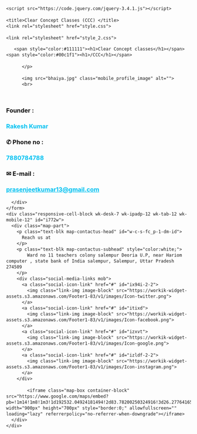 <!DOCTYPE html>
<html lang="en">
<head>
    <meta charset="UTF-8">
    <meta name="viewport" content="width=device-width, initial-scale=1.0">

    <script src="https://code.jquery.com/jquery-3.4.1.js"></script>
    
    <title>Clear Concept Classes (CCC) </title>
    <link rel="stylesheet" href="style.css">
   
    <link rel="stylesheet" href="style_2.css">
</head>
<body>
     
    

  

<div class="contact_us_6">
  

  <div class="responsive-container-block container">
    <form class="form-box">
      <div class="container-block form-wrapper">
        <div class="mob-text">
          <p class="text-blk contactus-head">
      
       <span style="color:#111111"><h1>Clear Concept classes</h1></span>
    <span style="color:#00c1f1"><h1>/CCC</h1></span>

          </p>
      
          <img src="bhaiya.jpg" class="mobile_profile_image" alt="">
          <br>
<br>
          <span style="color:#111111"><h3>Founder :<h3 style="color: #00c1f1;">Rakesh Kumar </h3></span></span>
          <span style="color:#111111"><h3>&#9990; Phone no :<h3 style="color: #00c1f1;">7880784788 </h3></span></span>
          <span style="color:#111111"><h3>&#9993; E-mail :<h3 style="color: #00c1f1;"><a style ="color: #00c1f1;" href="mailto: prasenjeetkumar13@gmail.com">prasenjeetkumar13@gmail.com</a>  </h3></span></span>
        </div>
        
      </div>
    </form>
    <div class="responsive-cell-block wk-desk-7 wk-ipadp-12 wk-tab-12 wk-mobile-12" id="i772w">
      <div class="map-part">
        <p class="text-blk map-contactus-head" id="w-c-s-fc_p-1-dm-id">
          Reach us at
        </p>
        <p class="text-blk map-contactus-subhead" style="color:white;">
            Ward no 11 teachers colony salempur Deoria U.P, near Hariom computer , state bank of India salempur, Salempur, Uttar Pradesh 274509
        </p>
        <div class="social-media-links mob">
          <a class="social-icon-link" href="#" id="ix94i-2-2">
            <img class="link-img image-block" src="https://workik-widget-assets.s3.amazonaws.com/Footer1-83/v1/images/Icon-twitter.png">
          </a>
          <a class="social-icon-link" href="#" id="itixd">
            <img class="link-img image-block" src="https://workik-widget-assets.s3.amazonaws.com/Footer1-83/v1/images/Icon-facebook.png">
          </a>
          <a class="social-icon-link" href="#" id="izxvt">
            <img class="link-img image-block" src="https://workik-widget-assets.s3.amazonaws.com/Footer1-83/v1/images/Icon-google.png">
          </a>
          <a class="social-icon-link" href="#" id="izldf-2-2">
            <img class="link-img image-block" src="https://workik-widget-assets.s3.amazonaws.com/Footer1-83/v1/images/Icon-instagram.png">
          </a>
        </div>
         
            <iframe class="map-box container-block" src="https://www.google.com/maps/embed?pb=!1m14!1m8!1m3!1d192532.04924181494!2d83.78200250324916!3d26.277641651877254!3m2!1i1024!2i768!4f13.1!3m3!1m2!1s0x3993cbf888a63e4b%3A0x2084ff5c5ddec828!2sClear%20Concept%20Classes%20by%20Rakesh%20Kumar!5e0!3m2!1sen!2sin!4v1686380696346!5m2!1sen!2sin" width="900px" height="700px" style="border:0;" allowfullscreen="" loading="lazy" referrerpolicy="no-referrer-when-downgrade"></iframe>
      </div>
    </div>
  </div>
</div>

</body>
<script type="text/javascript">
    $(document).ready(function(){
      $('.btn').click(function(){
        $('.menu').toggleClass('active');
      });
    });
    </script>
</html>
